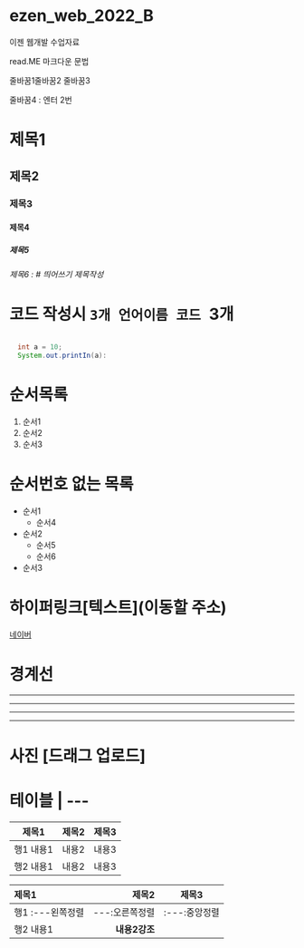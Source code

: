 # ezen_web_2022_B
이젠 웹개발 수업자료

read.ME 마크다운 문법

줄바꿈1줄바꿈2
줄바꿈3

줄바꿈4 : 엔터 2번

# 제목1
## 제목2
### 제목3
#### 제목4
##### 제목5
###### 제목6 : # 띄어쓰기 제목작성

# 코드 작성시 `3개 언어이름 코드 `3개
```java

  int a = 10;
  System.out.printIn(a):
```

# 순서목록
1. 순서1
2. 순서2
3. 순서3

# 순서번호 없는 목록
- 순서1
  - 순서4
- 순서2
  - 순서5
  - 순서6
- 순서3

# 하이퍼링크[텍스트](이동할 주소)
[네이버](http://www.naver.com/)

# 경계선
---
----
-----
------

# 사진 [드래그 업로드]

# 테이블 | ---
|제목1|제목2|제목3|
|---|---|---|
|행1 내용1|내용2|내용3|
|행2 내용1|내용2|내용3|

|제목1|제목2|제목3|
|:---|---:|:---:|
|행1 :---왼쪽정렬|---:오른쪽정렬|:---:중앙정렬|
|행2 내용1|**내용2강조**| |
